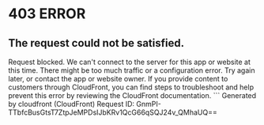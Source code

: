 # 403 ERROR

## The request could not be satisfied.

Request blocked. We can't connect to the server for this app or website at this time. There might be too much traffic or a configuration error. Try again later, or contact the app or website owner. If you provide content to customers through CloudFront, you can find steps to troubleshoot and help prevent this error by reviewing the CloudFront documentation. ```
Generated by cloudfront (CloudFront)
Request ID: GnmPI-TTbfcBusGtsT7ZtpJeMPDsIJbKRv1QcG66qSQJ24v_QMhaUQ==

```

